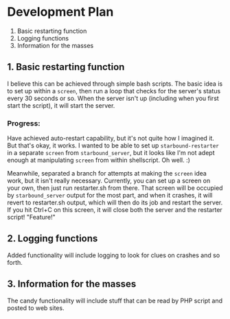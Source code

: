 # Development Plan

1. Basic restarting function
2. Logging functions
3. Information for the masses

## 1. Basic restarting function

I believe this can be achieved through simple bash scripts. The basic idea is to set up within a `screen`, then run a loop that checks for the server's status every 30 seconds or so. When the server isn't up (including when you first start the script), it will start the server.

### Progress:
Have achieved auto-restart capability, but it's not quite how I imagined it. But that's okay, it works. I wanted to be able to set up `starbound-restarter` in a separate `screen` from `starbound_server`, but it looks like I'm not adept enough at manipulating `screen` from within shellscript. Oh well. :)

Meanwhile, separated a branch for attempts at making the `screen` idea work, but it isn't really necessary. Currently, you can set up a screen on your own, then just run restarter.sh from there. That screen will be occupied by `starbound_server` output for the most part, and when it crashes, it will revert to restarter.sh output, which will then do its job and restart the server. If you hit Ctrl+C on this screen, it will close both the server and the restarter script! "Feature!"

## 2. Logging functions

Added functionality will include logging to look for clues on crashes and so forth.

## 3. Information for the masses

The candy functionality will include stuff that can be read by PHP script and posted to web sites.

